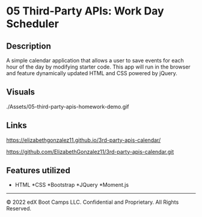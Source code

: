 # 05 Third-Party APIs: Work Day Scheduler

## Description 

A simple calendar application that allows a user to save events for each hour of the day by modifying starter code. This app will run in the browser and feature dynamically updated HTML and CSS powered by jQuery.


## Visuals

./Assets/05-third-party-apis-homework-demo.gif

## Links 

https://elizabethgonzalez11.github.io/3rd-party-apis-calendar/

https://github.com/ElizabethGonzalez11/3rd-party-apis-calendar.git

## Features utilized
* HTML
*CSS
*Bootstrap
*JQuery
*Moment.js

- - -
© 2022 edX Boot Camps LLC. Confidential and Proprietary. All Rights Reserved.
